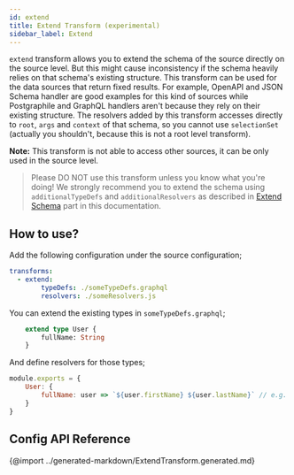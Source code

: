 ```yaml
---
id: extend
title: Extend Transform (experimental)
sidebar_label: Extend
---
```


`extend` transform allows you to extend the schema of the source directly on the source level. But this might cause inconsistency if the schema heavily relies on that schema's existing structure. This transform can be used for the data sources that return fixed results. For example, OpenAPI and JSON Schema handler are good examples for this kind of sources while Postgraphile and GraphQL handlers aren't because they rely on their existing structure. The resolvers added by this transform accesses directly to `root`, `args` and `context` of that schema, so you cannot use `selectionSet` (actually you shouldn't, because this is not a root level transform).

**Note:** This transform is not able to access other sources, it can be only used in the source level.

> Please DO NOT use this transform unless you know what you're doing! We strongly recommend you to extend the schema using `additionalTypeDefs` and `additionalResolvers` as described in [Extend Schema](https://graphql-mesh.com/docs/getting-started/multiple-apis) part in this documentation.

## How to use?

Add the following configuration under the source configuration;

```yml
transforms:
  - extend: 
        typeDefs: ./someTypeDefs.graphql
        resolvers: ./someResolvers.js
```

You can extend the existing types in `someTypeDefs.graphql`;

```graphql
    extend type User {
        fullName: String
    }
```

And define resolvers for those types;

```js
module.exports = {
    User: {
        fullName: user => `${user.firstName} ${user.lastName}` // e.g. `user` is the raw result returned by your data source
    }
}
```

## Config API Reference

{@import ../generated-markdown/ExtendTransform.generated.md}
